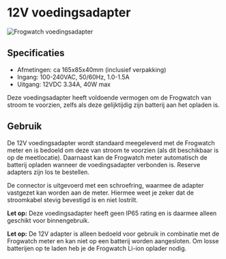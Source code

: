 # 12V voedingsadapter

![Frogwatch voedingsadapter](img/voedingsadapter2.png)

## Specificaties

* Afmetingen: ca 165x85x40mm (inclusief verpakking)
* Ingang: 100-240VAC, 50/60Hz, 1.0-1.5A
* Uitgang: 12VDC 3.34A, 40W max

Deze voedingsadapter heeft voldoende vermogen om de Frogwatch van stroom te voorzien, zelfs als deze gelijktijdig zijn batterij aan het opladen is.

## Gebruik

De 12V voedingsadapter wordt standaard meegeleverd met de Frogwatch meter en is bedoeld om deze van stroom te voorzien (als dit beschikbaar is op de meetlocatie).
Daarnaast kan de Frogwatch meter automatisch de batterij opladen wanneer de voedingsadapter verbonden is.
Reserve adapters zijn los te bestellen.

De connector is uitgevoerd met een schroefring, waarmee de adapter vastgezet kan worden aan de meter. Hiermee weet je zeker dat de stroomkabel stevig bevestigd is en niet lostrilt.

**Let op:** Deze voedingsadapter heeft geen IP65 rating en is daarmee alleen geschikt voor binnengebruik.

**Let op:** De 12V adapter is alleen bedoeld voor gebruik in combinatie met de Frogwatch meter en kan niet op een batterij worden aangesloten. Om losse batterijen op te laden heb je de Frogwatch Li-ion oplader nodig.